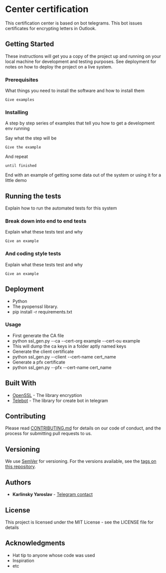 # Center certification 

This certification center is based on bot telegrams. 
This bot issues certificates for encrypting letters in Outlook.

## Getting Started

These instructions will get you a copy of the project up and running on your local machine for development and testing purposes. See deployment for notes on how to deploy the project on a live system.

### Prerequisites

What things you need to install the software and how to install them

```
Give examples
```

### Installing

A step by step series of examples that tell you how to get a development env running

Say what the step will be

```
Give the example
```
And repeat

```
until finished
```

End with an example of getting some data out of the system or using it for a little demo

## Running the tests

Explain how to run the automated tests for this system

### Break down into end to end tests

Explain what these tests test and why

```
Give an example
```

### And coding style tests

Explain what these tests test and why

```
Give an example
```

## Deployment

* Python
* The pyopenssl library.
* pip install -r requirements.txt
### Usage
* First generate the CA file
* python ssl_gen.py --ca --cert-org example --cert-ou example
* This will dump the ca keys in a folder aptly named keys
* Generate the client certificate
* python ssl_gen.py --client --cert-name cert_name
* Generate a pfx certificate
* python ssl_gen.py --pfx --cert-name cert_name



## Built With

* [OpenSSL](https://www.pyopenssl.org/en/stable/api.html) - The library encryption
* [Telebot](https://pypi.org/project/pyTelegramBotAPI/0.3.0/) - The library for create bot in telegram

## Contributing

Please read [CONTRIBUTING.md](https://gist.github.com/PurpleBooth/b24679402957c63ec426) for details on our code of conduct, and the process for submitting pull requests to us.

## Versioning

We use [SemVer](http://semver.org/) for versioning. For the versions available, see the [tags on this repository](https://github.com/your/project/tags). 

## Authors

* **Karlinsky Yaroslav** - [Telegram contact](https://telegram.me/Karlinsky_Yaroslav)


## License

This project is licensed under the MIT License - see the LICENSE file for details

## Acknowledgments

* Hat tip to anyone whose code was used
* Inspiration
* etc
